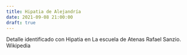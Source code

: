 ```yaml
---
title: Hipatia de Alejandría
date: 2021-09-08 21:00:00
draft: true
---
```

<blog-img src="sanzio-hipatia.jpg">
	Detalle identificado con Hipatia en <blog-ext to="https://es.wikipedia.org/wiki/La_escuela_de_Atenas">La escuela de Atenas</blog-ext> <blog-ext to="https://es.wikipedia.org/wiki/Rafael_Sanzio">Rafael Sanzio</blog-ext>. Wikipedia
</blog-img>